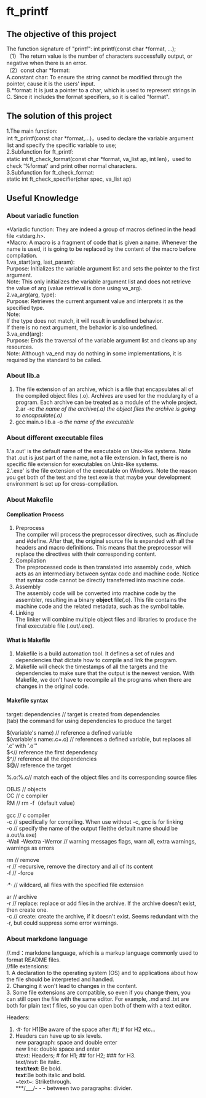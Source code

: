 # ft_printf
## The **objective** of this project
The function signature of "printf": int printf(const char *format, ...);<br>
（1）The return value is the number of characters successfully output, or negative when there is an error.<br>
（2）const char *format:<br>
A.constant char: To ensure the string cannot be modified through the pointer, cause it is the users' input.<br>
B.*format: It is just a pointer to a char, which is used to represent strings in C. Since it includes the format specifiers, so it is called "format".

## The **solution** of this project
1.The main function: <br>
int ft_printf(const char *format,...)，used to declare the variable argument list and specify the specific variable to use;<br>
2.Subfunction for ft_printf:<br>
static int ft_check_format(const char *format, va_list ap, int len)，used to check '%format' and print other normal characters.<br>
3.Subfunction for ft_check_format:<br>
static int ft_check_specifier(char spec, va_list ap)

## Useful Knowledge
### About variadic function
*Variadic function: They are indeed a group of macros defined in the head file <stdarg.h>.<br>
*Macro:  A macro is a fragment of code that is given a name. Whenever the name is used, it is going to be replaced by the content of the macro before compilation.<br>
1.va_start(arg, last_param):<br>
Purpose: Initializes the variable argument list and sets the pointer to the first argument.<br>
Note: This only initializes the variable argument list and does not retrieve the value of arg (value retrieval is done using va_arg).<br>
2.va_arg(arg, type):<br>
Purpose: Retrieves the current argument value and interprets it as the specified type.<br>
Note:<br>
If the type does not match, it will result in undefined behavior.<br>
If there is no next argument, the behavior is also undefined.<br>
3.va_end(arg):<br>
Purpose: Ends the traversal of the variable argument list and cleans up any resources.<br>
Note: Although va_end may do nothing in some implementations, it is required by the standard to be called.<br>

### About lib.a

1. The file extension of an archive, which is a file that encapsulates all of the compiled object files (.o). Archives are used for the modulargity of a program. Each archive can be treated as a module of the whole project.<br>
2.ar -rc *the name of the archive(.a)* *the object files the archive is going to encapsulate(.o)*<br>
3. gcc main.o lib.a -o *the name of the executable*<br>

### About different executable files
1.'a.out' is the default name of the executable on Unix-like systems. Note that .out is just part of the name, not a file extension. In fact, there is no specific file extension for executables on Unix-like systems.<br>
2.'.exe' is the file extension of the executable on Windows. Note the reason you get both of the test and the test.exe is that maybe your development environment is set up for cross-compilation.<br>

### About Makefile
#### Complication Process
1. Preprocess<br>
The compiler will process the preprocessor directives, such as #include and #define. After that, the original source file is expanded with all the headers and macro definitions. This means that the preprocessor will replace the directives with their corresponding content.<br>
2. Compilation<br>
The preprocessed code is then translated into assembly code, which acts as an intermediary between syntax code and machine code. Notice that syntax code cannot be directly transferred into machine code.<br>
3. Assembly<br>
The assembly code will be converted into machine code by the assembler, resulting in a binary **object** file(.o). This file contains the machine code and the related metadata, such as the symbol table.<br>
4. Linking<br>
The linker will combine multiple object files and libraries to produce the final executable file (.out/.exe).<br>

#### What is Makefile
1. Makefile is a build automation tool. It defines a set of rules and dependencies that dictate how to compile and link the program.<br>
2. Makefile will check the timestamps of all the targets and the dependencies to make sure that the output is the newest version. With Makefile, we don't have to recompile all the programs when there are changes in the original code.<br>

#### Makefile syntax
target: dependencies // target is created from dependencies<br>
(tab) the command for using dependencies to produce the target<br>

$(variable's name) // reference a defined variable<br>
$(variable's name:.c=.o) // references a defined variable, but replaces all '.c' with '.o'"<br>
$<// reference the first dependency<br>
$^// reference all the dependencies<br>
$@// reference the target<br>

%.o:%.c// match each of the object files and its corresponding source files<br>

OBJS // objects<br>
CC // c compiler<br>
RM // rm -f（default value）<br>

gcc // c compiler<br>
-c // specifically for compiling. When use without -c, gcc is for linking<br>
-o // specify the name of the output file(the default name should be a.out/a.exe)<br>
-Wall -Wextra -Werror // warning messages flags, warn all, extra warnings, warnings as errors<br>

rm // remove<br>
-r // -recursive, remove the directory and all of its content<br>
-f // -force<br>

·*· // wildcard, all files with the specified file extension<br>

ar // archive<br>
-r // replace: replace or add files in the archive. If the archive doesn't exist, then create one.<br>
-c // create: create the archive, if it doesn't exist. Seems redundant with the -r, but could suppress some error warnings.<br>



### About **markdone language**
//.md：markdone language, which is a markup language commonly used to format README files.<br>
//file extensions: <br>
                   1. A declaration to the operating system (OS) and to applications about how the file should be interpreted and handled.<br>
                   2. Changing it won't lead to changes in the content.<br>
                   3. Some file extensions are compatible, so even if you change them, you can still open the file with the same editor. For example, .md and .txt are both for plain text f                            files, so you can open both of them with a text editor.<br>

Headers: <br>
1. ·#· for H1(Be aware of the space after #); # for H2 etc...  <br>
2. Headers can have up to six levels.<br>
new paragraph: space and double enter<br>
new line: double space and enter<br>
#text: Headers; # for H1; ## for H2; ### for H3.<br>
*text*/_text_: Be italic.<br>
**text**/__text__: Be bold.<br>
***text***:Be both italic and bold.<br>
~text~: Strikethrough.<br>
***/___/- - - between two paragraphs: divider.<br>
